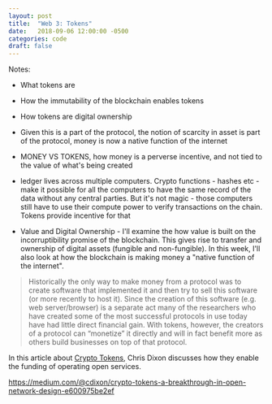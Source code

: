 ```yaml
---
layout: post
title:  "Web 3: Tokens"
date:   2018-09-06 12:00:00 -0500
categories: code
draft: false
---
```


Notes:

- What tokens are
- How the immutability of the blockchain enables tokens
- How tokens are digital ownership
- Given this is a part of the protocol, the notion of scarcity in asset is part of the protocol, money is now a native function of the internet
- MONEY VS TOKENS, how money is a perverse incentive, and not tied to the value of what's being created

- ledger lives across multiple computers. Crypto functions - hashes etc - make it possible for all the computers to have the same record of the data without any central parties. But it's not magic - those computers still have to use their compute power to verify transactions on the chain. Tokens provide incentive for that 

* Value and Digital Ownership - I'll examine the how value is built on the incorruptibility promise of the blockchain. This gives rise to transfer and ownership of digital assets (fungible and non-fungible). In this week, I'll also look at how the blockchain is making money a "native function of the internet".


> Historically the only way to make money from a protocol was to create software that implemented it and then try to sell this software (or more recently to host it). Since the creation of this software (e.g. web server/browser) is a separate act many of the researchers who have created some of the most successful protocols in use today have had little direct financial gain. With tokens, however, the creators of a protocol can “monetize” it directly and will in fact benefit more as others build businesses on top of that protocol.


In this article about [Crypto Tokens](https://medium.com/@cdixon/crypto-tokens-a-breakthrough-in-open-network-design-e600975be2ef), Chris Dixon discusses how they enable the funding of operating open services. 

https://medium.com/@cdixon/crypto-tokens-a-breakthrough-in-open-network-design-e600975be2ef

